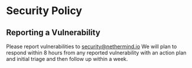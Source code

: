 # Security Policy

## Reporting a Vulnerability

Please report vulnerabilities to security@nethermind.io
We will plan to respond within 8 hours from any reported vulnerability with an action plan and initial triage and then follow up within a week.
